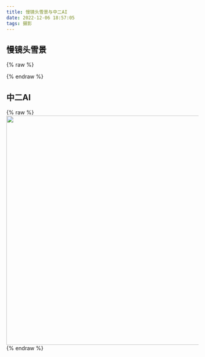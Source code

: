 ```yaml
---
title: 慢镜头雪景与中二AI
date: 2022-12-06 18:57:05
tags: 摄影
---
```


## 慢镜头雪景

{% raw %}
<div id="player_3f1f7494f46c4fc8"></div>
<script type="text/javascript" src="https://player.dogecloud.com/js/loader"></script>
<script type="text/javascript">
var player = new DogePlayer({
    container: document.getElementById('player_3f1f7494f46c4fc8'),
    userId: 2561,
    vcode: '3f1f7494f46c4fc8',
    autoPlay: false
});
</script>
{% endraw %}

## 中二AI

{% raw %}
<img src="https://large-dogecdn.shaoyecheng.com/img/rsc.jpg" width="600" height="600" onmouseover="this.src='https://large-dogecdn.shaoyecheng.com/img/ai.png'" onmouseout="this.src='https://large-dogecdn.shaoyecheng.com/img/rsc.jpg'" />
{% endraw %}
